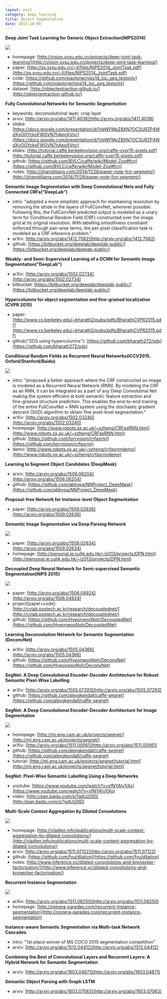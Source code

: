 ```yaml
---
layout: post
category: deep_learning
title: Object Segmentation
date: 2015-10-09
---
```


**Deep Joint Task Learning for Generic Object Extraction(NIPS2014)**

![](http://vision.sysu.edu.cn/vision_sysu/wp-content/uploads/2013/05/%E5%B0%8FQ%E6%88%AA%E5%9B%BE-20141019095211.png)

- homepage: [http://vision.sysu.edu.cn/projects/deep-joint-task-learning/](http://vision.sysu.edu.cn/projects/deep-joint-task-learning/)
- paper: [http://ss.sysu.edu.cn/~ll/files/NIPS2014_JointTask.pdf](http://ss.sysu.edu.cn/~ll/files/NIPS2014_JointTask.pdf)
- code: [https://github.com/xiaolonw/nips14_loc_seg_testonly](https://github.com/xiaolonw/nips14_loc_seg_testonly)
- dataset: [http://objectextraction.github.io/](http://objectextraction.github.io/)

**Fully Convolutional Networks for Semantic Segmentation**

- keywords: deconvolutional layer, crop layer
- arxiv: [http://arxiv.org/abs/1411.4038](http://arxiv.org/abs/1411.4038)
- slides: [https://docs.google.com/presentation/d/1VeWFMpZ8XN7OC3URZP4WdXvOGYckoFWGVN7hApoXVnc](https://docs.google.com/presentation/d/1VeWFMpZ8XN7OC3URZP4WdXvOGYckoFWGVN7hApoXVnc)
- slides: [http://tutorial.caffe.berkeleyvision.org/caffe-cvpr15-pixels.pdf](http://tutorial.caffe.berkeleyvision.org/caffe-cvpr15-pixels.pdf)
- github: [https://github.com/BVLC/caffe/wiki/Model-Zoo#fcn](https://github.com/BVLC/caffe/wiki/Model-Zoo#fcn)
- notes: [http://zhangliliang.com/2014/11/28/paper-note-fcn-segment/](http://zhangliliang.com/2014/11/28/paper-note-fcn-segment/)

**Semantic Image Segmentation with Deep Convolutional Nets and Fully Connected CRFs("DeepLab")**

- intro: "adopted a more simplistic approach for maintaining resolution by removing
the stride in the layers of FullConvNet, wherever possible. 
Following this, the FullConvNet predicted output is modeled as 
a unary term for Conditional Random Field (CRF) constructed over 
the image grid at its original resolution. 
With labelling smoothness constraint enforced through pair-wise terms, 
the per-pixel classification task is modeled as a CRF inference problem."
- arXiv: [http://arxiv.org/abs/1412.7062](http://arxiv.org/abs/1412.7062)
- github: [https://bitbucket.org/deeplab/deeplab-public/](https://bitbucket.org/deeplab/deeplab-public/)

**Weakly- and Semi-Supervised Learning of a DCNN for Semantic Image Segmentation("DeepLab")**

- arXiv: [http://arxiv.org/abs/1502.02734](http://arxiv.org/abs/1502.02734)
- bitbucket: [https://bitbucket.org/deeplab/deeplab-public/](https://bitbucket.org/deeplab/deeplab-public/)

**Hypercolumns for object segmentation and fine-grained localization (CVPR 2015)**

- paper: [http://www.cs.berkeley.edu/~bharath2/pubs/pdfs/BharathCVPR2015.pdf](http://www.cs.berkeley.edu/~bharath2/pubs/pdfs/BharathCVPR2015.pdf)
- github("SDS using hypercolumns"): [https://github.com/bharath272/sds](https://github.com/bharath272/sds)

**Conditional Random Fields as Recurrent Neural Networks(ICCV2015. Oxford/Stanford/Baidu)**

![](http://www.robots.ox.ac.uk/~szheng/Res_CRFRNN/CRFasRNN.jpg)

- intro: "proposed a better approach where the CRF
constructed on image is modeled as a Recurrent Neural Network (RNN). 
By modeling the CRF as an RNN, it can be integrated as a part of any Deep Convolutinal Net 
making the system efficient at both semantic feature extraction
and fine-grained structure prediction. 
This enables the end-to-end training of the entire FullConvNet + RNN system
using the stochastic gradient descent (SGD) algorithm to obtain fine pixel-level segmentation."
- arXiv: [http://arxiv.org/abs/1502.03240](http://arxiv.org/abs/1502.03240)
- homepage: [http://www.robots.ox.ac.uk/~szheng/CRFasRNN.html](http://www.robots.ox.ac.uk/~szheng/CRFasRNN.html)
- github: [https://github.com/torrvision/crfasrnn](https://github.com/torrvision/crfasrnn)
- demo: [http://www.robots.ox.ac.uk/~szheng/crfasrnndemo](http://www.robots.ox.ac.uk/~szheng/crfasrnndemo)

**Learning to Segment Object Candidates (DeepMask)**

- arxiv: [http://arxiv.org/abs/1506.06204](http://arxiv.org/abs/1506.06204)
- github: [https://github.com/abbypa/NNProject_DeepMask](https://github.com/abbypa/NNProject_DeepMask)

**Proposal-free Network for Instance-level Object Segmentation**

- paper: [http://arxiv.org/abs/1509.02636](http://arxiv.org/abs/1509.02636)

**Semantic Image Segmentation via Deep Parsing Network**

![](http://personal.ie.cuhk.edu.hk/~lz013/projects/dpn/intro.png)

- paper: [http://arxiv.org/abs/1509.02634](http://arxiv.org/abs/1509.02634)
- homepage: [http://personal.ie.cuhk.edu.hk/~lz013/projects/DPN.html](http://personal.ie.cuhk.edu.hk/~lz013/projects/DPN.html)

**Decoupled Deep Neural Network for Semi-supervised Semantic Segmentation(NIPS 2015)**

![](http://cvlab.postech.ac.kr/research/decouplednet/images/overall.png)

- paper: [http://arxiv.org/abs/1506.04924](http://arxiv.org/abs/1506.04924)
- project[paper+code]: [http://cvlab.postech.ac.kr/research/decouplednet/](http://cvlab.postech.ac.kr/research/decouplednet/)
- github: [https://github.com/HyeonwooNoh/DecoupledNet](https://github.com/HyeonwooNoh/DecoupledNet)

**Learning Deconvolution Network for Semantic Segmentation (DeconvNet)**

- arXiv: [http://arxiv.org/abs/1505.04366](http://arxiv.org/abs/1505.04366)
- github: [https://github.com/HyeonwooNoh/DeconvNet](https://github.com/HyeonwooNoh/DeconvNet)

**SegNet: A Deep Convolutional Encoder-Decoder Architecture for Robust Semantic Pixel-Wise Labelling**

- arXiv: [http://arxiv.org/abs/1505.07293](http://arxiv.org/abs/1505.07293)
- github: [https://github.com/alexgkendall/caffe-segnet](https://github.com/alexgkendall/caffe-segnet)

**SegNet: A Deep Convolutional Encoder-Decoder Architecture for Image Segmentation**

![](http://mi.eng.cam.ac.uk/projects/segnet/images/segnet.png)

- homepage: [http://mi.eng.cam.ac.uk/projects/segnet/](http://mi.eng.cam.ac.uk/projects/segnet/)
- arXiv: [http://arxiv.org/abs/1511.00561](http://arxiv.org/abs/1511.00561)
- github: [https://github.com/alexgkendall/caffe-segnet](https://github.com/alexgkendall/caffe-segnet)
- tutorial: [http://mi.eng.cam.ac.uk/projects/segnet/tutorial.html](http://mi.eng.cam.ac.uk/projects/segnet/tutorial.html)

**SegNet: Pixel-Wise Semantic Labelling Using a Deep Networks**

- youtube: [https://www.youtube.com/watch?v=xfNYAly1iXo](https://www.youtube.com/watch?v=xfNYAly1iXo)
- video: [http://pan.baidu.com/s/1gdUzDlD](http://pan.baidu.com/s/1gdUzDlD)

**Multi-Scale Context Aggregation by Dilated Convolutions**

![](http://vladlen.info/wp-content/uploads/2016/02/dilated-convolutions1-894x263.png)

- homepage: [http://vladlen.info/publications/multi-scale-context-aggregation-by-dilated-convolutions/](http://vladlen.info/publications/multi-scale-context-aggregation-by-dilated-convolutions/)
- arxiv: [http://arxiv.org/abs/1511.07122](http://arxiv.org/abs/1511.07122)
- github: [https://github.com/fyu/dilation](https://github.com/fyu/dilation)
- notes: [http://www.inference.vc/dilated-convolutions-and-kronecker-factorisation/](http://www.inference.vc/dilated-convolutions-and-kronecker-factorisation/)

**Recurrent Instance Segmentation**

![](http://romera-paredes.com/wp-content/uploads/2015/12/RIS.png)
	
- arXiv: [http://arxiv.org/abs/1511.08250](http://arxiv.org/abs/1511.08250)
- homepage: [http://romera-paredes.com/recurrent-instance-segmentation](http://romera-paredes.com/recurrent-instance-segmentation)

**Instance-aware Semantic Segmentation via Multi-task Network Cascades**

- intro: "1st-place winner of MS COCO 2015 segmentation competition"
- arxiv: [http://arxiv.org/abs/1512.04412](http://arxiv.org/abs/1512.04412)

**Combining the Best of Convolutional Layers and Recurrent Layers: A Hybrid Network for Semantic Segmentation**

- arxiv: [http://arxiv.org/abs/1603.04871](http://arxiv.org/abs/1603.04871)

**Semantic Object Parsing with Graph LSTM**

- arxiv: [http://arxiv.org/abs/1603.07063](http://arxiv.org/abs/1603.07063)